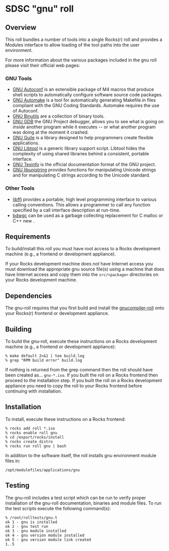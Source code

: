 # SDSC "gnu" roll

## Overview

This roll bundles a number of tools into a single Rocks(r) roll and provides a Modules interface to allow loading of the tool paths into the user environment.

For more information about the various packages included in the gnu roll please visit their official web pages:

### GNU Tools

- <a href="http://www.gnu.org/software/autoconf/" target="_blank">GNU
Autoconf</a> is an extensible package of M4 macros that produce shell scripts to
automatically configure software source code packages.
- <a href="http://www.gnu.org/software/automake/" target="_blank">GNU
Automake</a> is a tool for automatically generating Makefile.in files compliant
with the GNU Coding Standards. Automake requires the use of Autoconf.
- <a href="http://www.gnu.org/software/binutils/" target="_blank">GNU
Binutils</a> are a collection of binary tools.
- <a href="http://www.gnu.org/software/gdb/" target="_blank">GNU GDB</a> the GNU
Project debugger, allows you to see what is going on *inside* another program
while it executes -- or what another program was doing at the moment it crashed.
- <a href="http://www.gnu.org/software/guile/" target="_blank">GNU Guile</a> is
a library designed to help programmers create flexible applications.
- <a href="http://www.gnu.org/software/libtool/" target="_blank">GNU Libtool</a>
is a generic library support script. Libtool hides the complexity of using
shared libraries behind a consistent, portable interface.
- <a href="http://www.gnu.org/software/texinfo/" target="_blank">GNU Texinfo</a>
is the official documentation format of the GNU project.
- <a href="http://www.gnu.org/software/libunistring/" target="_blank">GNU
libunistring</a> provides functions for manipulating Unicode strings and for
manipulating C strings according to the Unicode standard.


### Other Tools

- <a href="http://sourceware.org/libffi/" target="_blank">libffi</a> provides a
portable, high level programming interface to various calling conventions. This
allows a programmer to call any function specified by a call interface
description at run-time.
- <a href="http://www.hpl.hp.com/personal/Hans_Boehm/gc/"
target="_blank">bdwgc</a> can be used as a garbage collecting replacement for C
malloc or C++ new .


## Requirements

To build/install this roll you must have root access to a Rocks development
machine (e.g., a frontend or development appliance).

If your Rocks development machine does *not* have Internet access you must
download the appropriate gnu source file(s) using a machine that does
have Internet access and copy them into the `src/<package>` directories on your
Rocks development machine.


## Dependencies

The gnu-roll requires that you first build and install the [gnucompiler-roll](https://github.com/sdsc/gnucompiler-roll) onto your Rocks(r) frontend or development appliance.


## Building

To build the gnu-roll, execute these instructions on a Rocks development
machine (e.g., a frontend or development appliance):

```shell
% make default 2>&1 | tee build.log
% grep "RPM build error" build.log
```

If nothing is returned from the grep command then the roll should have been
created as... `gnu-*.iso`. If you built the roll on a Rocks frontend then
proceed to the installation step. If you built the roll on a Rocks development
appliance you need to copy the roll to your Rocks frontend before continuing
with installation.


## Installation

To install, execute these instructions on a Rocks frontend:

```shell
% rocks add roll *.iso
% rocks enable roll gnu
% cd /export/rocks/install
% rocks create distro
% rocks run roll gnu | bash
```

In addition to the software itself, the roll installs gnu environment
module files in:

```shell
/opt/modulefiles/applications/gnu
```


## Testing

The gnu-roll includes a test script which can be run to verify proper
installation of the gnu-roll documentation, binaries and module files. To
run the test scripts execute the following command(s):

```shell
% /root/rolltests/gnu.t 
ok 1 - gnu is installed
ok 2 - gnu test run
ok 3 - gnu module installed
ok 4 - gnu version module installed
ok 5 - gnu version module link created
1..5
```
